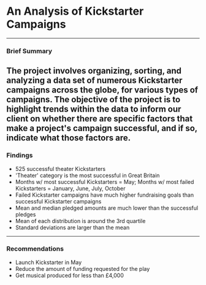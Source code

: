 # An Analysis of Kickstarter Campaigns
---
### Brief Summary
The project involves organizing, sorting, and analyzing a data set of numerous Kickstarter campaigns across the globe, for various types of campaigns. The objective of the project is to highlight trends within the data to inform our client on whether there are specific factors that make a project's campaign successful, and if so, indicate what those factors are.
---
### Findings
* 525 successful theater Kickstarters
* 'Theater' category is the most successful in Great Britain
* Months w/ most successful Kickstarters = May; Months w/ most failed Kickstarters = January, June, July, October
* Failed Kickstarter campaigns have much higher fundraising goals than successful Kickstarter campaigns
* Mean and median pledged amounts are much lower than the successful pledges
* Mean of each distribution is around the 3rd quartile
* Standard deviations are larger than the mean
---
### Recommendations
* Launch Kickstarter in May
* Reduce the amount of funding requested for the play
* Get musical produced for less than £4,000
